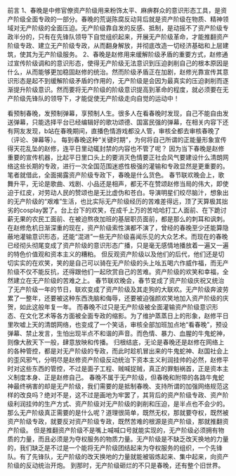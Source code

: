 前言
1、春晚是中修官僚资产阶级用来粉饰太平、麻痹群众的意识形态工具，是资产阶级全面专政的一部分。春晚的荒诞陈腐反动背后就是资产阶级在物质、精神领域对无产阶级的全面压迫。无产阶级靠自发的反感、抵制，是动摇不了资产阶级专政半分的，只有在先锋队领导下自觉组织起来，开展无产阶级革命，才能推翻资产阶级专政、建立无产阶级专政，从而翻身解放，并彻底改造一切经济基础和上层建筑，使其为无产阶级服务。
2、春晚是赵修用来缓解阶级矛盾的重要方式，赵修通过宣传阶级调和的意识形态，使得无产阶级无法意识到压迫剥削自己的根本原因是什么，从而能够更加稳固赵修的统治。然而阶级矛盾正在加剧，赵修光靠宣传其意识形态是起不到缓解阶级矛盾的作用的，无产阶级是会因为最真实的压迫剥削而逐渐提升阶级意识。然而要将无产阶级的阶级意识提高到革命的程度，就必须要在无产阶级先锋队的领导下，才能促使无产阶级走向自觉的运动中！

看预制春晚，发预制弹幕，享预制人生。很多人在看春晚时发现，自己不能自由发送弹幕，只能选择平台已经编辑好的歌功颂德、国富民强的弹幕，在相关内容下还有网友发现，b站在春晚期间，直播色情游戏都没人管，审核全都去审核春晚了（评论、弹幕等）。
每到春晚这种“关键时期”，为何将自己所谓的正能量形象宣传得天花乱坠的赵修，连平日里动辄封禁的内容也不管了呢？
因为当下春晚是赵修重要的宣传机器，比起平日里口头上的要消灭色情要正社会风气要建设什么清朗网络这些长期的专政，进行一次全国范围迷惑性极强的灌输和专政显然是更重要的。笔者就借此，全面揭露资产阶级专政下，春晚是什么货色。
春节联欢晚会上，歌舞升平，无论是歌曲、戏剧、小品还是相声，都无不在赞颂赵修当局的伟大，即使迫于红皮，对劳动人民的赞颂也是无比虚伪和苍白。导演明星们绞尽脑汁，想象出的无产阶级的“艰难”生活，也比实际无产阶级经历的苦难差得远，顶了天算极其拙劣的cosplay罢了。台上台下的欢笑，在成千上万的苦哈哈打工人面前、在下跪讨薪无果的农民工面前、在被迫熬夜加班的基层职员面前，都是那么的刺耳和讽刺。
在赵修危机日渐深重的现在，资产阶级索性演都不演了，曾经的春晚至少还能算隐蔽地灌输意识形态，还能“混进”一些无产阶级喜闻乐见的大众艺术。而现在的春晚已经彻头彻尾变成了资产阶级的意识形态广播，只是毫无感情地播放着一遍又一遍的特色价值观和资本主义的糟粕。
但反观资产阶级以及他们的后代，他们还是切切实实的在欢笑，笑的是自己可以骑在无产阶级的头上吆五喝六作威作福，而无产阶级不仅不能反抗，还得跟他们一起欣赏自己的苦难。资产阶级的欢笑和幸福，全然建立在无产阶级的苦难之上。
春节联欢晚会，春节变成了资产阶级庆祝又统治了无产阶级一年的节日，联欢变成了资产阶级及其走狗的大联欢。无产阶级奔波劳累了一整年，还要被这种东西洗脑和侮辱，还要被迫强颜欢笑地加入资产阶级的庆贺，如此这般年复一年。
而春晚不过只是无产阶级被全面灌输资产阶级意识形态、在文化艺术等各方面被全面专政的缩影。为了维护蒸蒸日上的形象，赵修平日里吹嘘上天的清朗网络，也变成了一个笑话，审核全部加班加点地“看春晚”，预设弹幕、禁止发言，生怕出现半点不和谐的声音。而色情、暴力、血腥的牛鬼蛇神，则像大赦天下一般，肆意放映和传播。
归根结底，无论是春晚还是赵修在网络上的各种管控，都是对无产阶级的专政，而此时趁机冒出来的牛鬼蛇神、赵国社会上的歪风邪气，分明尽是赵修资产阶级反动统治下资本主义利润挂帅的必然，赵修平时对这些东西的管控，不过是面子工程、贼喊捉贼，真正的罪魁祸首，正是资本主义制度本身、正是赵修自己。
春晚不属于无产阶级，但春晚和附带的各路牛鬼蛇神最终祸害的却是无产阶级，我们需要的是抵制春晚、支持所谓的加强网络规范这样的改良吗？绝对不是，这不过是画地为牢罢了，其背后的资产阶级专政、资产阶级利润挂帅的生产方式、资产阶级对无产阶级的剥削和压迫，是半点也不会少的。
那么无产阶级真正需要的是什么呢？道理很简单，既然无权，那就要夺权，既然被资产阶级专政，就要反对资产阶级专政，既然苦难的根源是资产阶级，那就推翻资产阶级。
但是推翻资产阶级不是嘴上喊喊口号就能实现的，无产阶级必须拥有物质的力量，而且必须是为夺权服务的物质力量。无产阶级是不缺乏改天换地的力量的，我们缺乏是不过是一个能将无产阶级团结起来为夺权服务的组织，一个先锋队。有了先锋队，无产阶级的改天换地的力量就能被锻炼起来、集中起来，向资产阶级的反动统治开炮。
到那时，无产阶级砸烂的不只是春晚，还有整个旧世界。